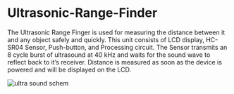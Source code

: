 # Ultrasonic-Range-Finder

The Ultrasonic Range Finger is used for measuring the distance between it and any object safely and
quickly. This unit consists of LCD display, HC-SR04 Sensor, Push-button, and Processing circuit. The
Sensor transmits an 8 cycle burst of ultrasound at 40 kHz and waits for the sound wave to reflect back
to it’s receiver. Distance is measured as soon as the device is powered and will be displayed on the LCD.


![ultra sound schem](https://github.com/MoazAbde/Ultrasonic-Range-Finder/assets/90409766/7da904a9-f6c5-46a6-8a4b-4fefbdb6191c)
